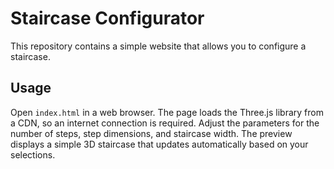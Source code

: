 # Staircase Configurator

This repository contains a simple website that allows you to configure a staircase.

## Usage

Open `index.html` in a web browser. The page loads the Three.js library from a
CDN, so an internet connection is required. Adjust the parameters for the number
of steps, step dimensions, and staircase width. The preview displays a simple 3D
staircase that updates automatically based on your selections.
